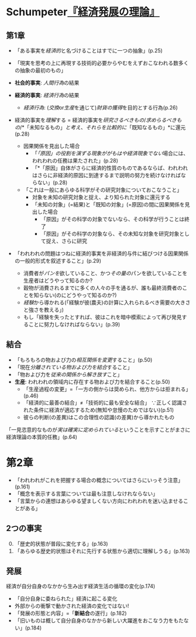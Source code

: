 # Schumpeter[『経済発展の理論』](urn:isbn:4003414713)
## 第1章
- 「ある事実を*経済的*と名づけることはすでに一つの抽象」(p.25)
- 「現実を思考の上に再現する技術的必要からやむをえずおこなわれる数多くの抽象の最初のもの」

- **社会的事実**: *人間行為*の結果
- **経済的事実**: *経済行為*の結果
	- *経済行為*: (*交換*or*生産*を通じて)*財貨の獲得*を目的とする行為(p.26)
- 経済的事実を*理解*する = 経済的事実を*研究さるべきもの*/*求めらるべきもの*/*「未知なるもの」*と考え、それらを比較的に*「既知なるもの」*に還元(p.28)
	- 因果関係を見出した場合
		- 「*「原因」の役割を演ずる現象ががもはや経済現象でない*場合には、われわれの任務は果たされた」(p.28)
		- 「*「原因」自体がさらに経済的性質のものであるならば、われわれはさらに非経済的原因に到達するまで説明の努力を続けなければならない」(p.28)
	- 「これは一般にあらゆる科学がその研究対象についておこなうこと」
		- 対象を未知の研究対象と捉え、より知られた対象に還元する
		- 「未知の対象」(=結果)と「既知の対象」(=原因)の間に因果関係を見出した場合
			- 「原因」がその科学の対象でないなら、その科学が行うことは終了
			- 「原因」がその科学の対象なら、その未知な対象を研究対象として捉え、さらに研究
- 「われわれの問題はつねに経済的事実を非経済的与件に結びつける因果関係の一般的形式を叙述すること」(p.29)
	- 消費者が*パンを*欲していること、かつ*その量の*パンを欲していることを生産者はどうやって知るのか?
	- 穀物が消費されるまでに多くの人々の手を通るが、誰も最終消費者のことを知らない(のにどうやって知るのか?)
	- *経験*から導かれる(「経験が彼(農夫)の計算に入れられるべき需要の大きさと強さを教える」)
	- もし「経験を失ったとすれば、彼はこれを暗中模索によって再び発見することに努力しなければならない」(p.39)

## **結合**
- 「もろもろの物および力の*相互関係を変更*すること」(p.50)
- 「現在*分離されている物および力を結合*すること」
- 「物および力を*従来の関係から解き放す*こと」
- **生産**: われわれの領域内に存在する物および力を結合すること(p.50)
	- 「生産過程の変更」=「一方の側からは奨められ、他方からは拒まれる」(p.46)
	- 「経済的に最善の結合」≠「技術的に最も安全な結合」 ∵正しく認識された条件に経済が適応するため(無知や怠慢のためではない)(p.51)
	- 彼らの判断(の差異)はこの合理性の認識(の差異)から導かれたもの

「一見恣意的なものが*実は確実に定められている*ということを示すことがまさに経済理論の本質的任務」(p.64)

# 第2章
- 「われわれがこれを把握する場合の概念についてはさらにいっそう注意」(p.161)
- 「概念を表示する言葉については最も注意しなけれならない」
- 「言葉からの連想はあらゆる望ましくない方向にわれわれを迷い込ませることがある」

## 2つの事実
0. 「歴史的状態が普段に変化する」(p.163)
0. 「あらゆる歴史的状態はそれに先行する状態から適切に理解しうる」(p.163)

## **発展**
経済が自分自身のなかから生み出す経済生活の循環の変化(p.174)
- 「自分自身に委ねられた」経済に起こる変化
- 外部からの衝撃で動かされた経済の変化ではない!
- 「発展の形態と内容」=「**新結合**の遂行」(p.182)
- 「旧いものは概して自分自身のなかから新しい大躍進をおこなう力をもたない」(p.184)
